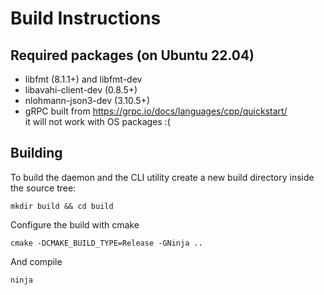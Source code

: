 # Build Instructions

## Required packages (on Ubuntu 22.04)

- libfmt (8.1.1+) and libfmt-dev
- libavahi-client-dev (0.8.5+)
- nlohmann-json3-dev (3.10.5+)
- gRPC built from https://grpc.io/docs/languages/cpp/quickstart/ <br /> it will not work with OS packages :(

## Building

To build the daemon and the CLI utility create a new build directory inside the source tree:

`mkdir build && cd build`

Configure the build with cmake

`cmake -DCMAKE_BUILD_TYPE=Release -GNinja ..`

And compile

`ninja`